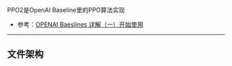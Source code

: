 PPO2是OpenAI Baseline里的PPO算法实现

+ 参考：[OPENAI Baeslines 详解（一）开始使用](https://blog.csdn.net/kysguqfxfr/article/details/100165217?ops_request_misc=&request_id=&biz_id=102&utm_term=%E5%A6%82%E4%BD%95%E4%BD%BF%E7%94%A8openai%20baseline&utm_medium=distribute.pc_search_result.none-task-blog-2~all~sobaiduweb~default-1-100165217.142^v100^pc_search_result_base2&spm=1018.2226.3001.4187)

---
## 文件架构

